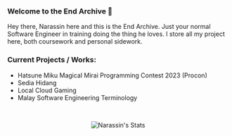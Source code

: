 ### Welcome to the End Archive 🐲

Hey there, Narassin here and this is the End Archive. Just your normal Software Engineer in training doing the thing he loves. I store all my project here, both coursework and personal sidework. 

### Current Projects / Works:
- Hatsune Miku Magical Mirai Programming Contest 2023 (Procon)
- Sedia Hidang
- Local Cloud Gaming
- Malay Software Engineering Terminology


<br>
<p align="center"> <img src="https://github-readme-stats.vercel.app/api?username=narassin&theme=tokyonight&show_icons=true" alt="Narassin's Stats" />

<!--
**Narassin/narassin** is a ✨ _special_ ✨ repository because its `README.md` (this file) appears on your GitHub profile.

Here are some ideas to get you started:

- 🔭 I’m currently working on ...
- 🌱 I’m currently learning ...
- 👯 I’m looking to collaborate on ...
- 🤔 I’m looking for help with ...
- 💬 Ask me about ...
- 📫 How to reach me: ...
- 😄 Pronouns: ...
- ⚡ Fun fact: ...
-->

